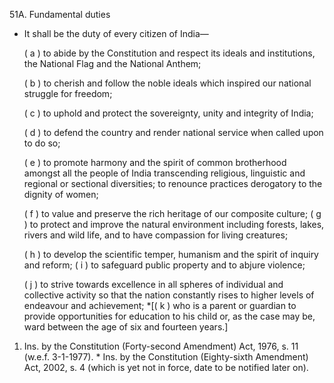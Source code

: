 51A. Fundamental duties

-   It shall be the duty of every citizen of India—

    ( a ) to abide by the Constitution and respect its ideals and institutions, the National Flag and the National Anthem;

    ( b ) to cherish and follow the noble ideals which inspired our national struggle for freedom;

    ( c ) to uphold and protect the sovereignty, unity and integrity of India;

    ( d ) to defend the country and render national service when called upon to do so;

    ( e ) to promote harmony and the spirit of common brotherhood amongst all the people of India transcending religious, linguistic and regional or sectional diversities; to renounce practices derogatory to the dignity of women;

    ( f ) to value and preserve the rich heritage of our composite culture; ( g ) to protect and improve the natural environment including forests, lakes, rivers and wild life, and to have compassion for living creatures;

    ( h ) to develop the scientific temper, humanism and the spirit of inquiry and reform;
    ( i ) to safeguard public property and to abjure violence;

    ( j ) to strive towards excellence in all spheres of individual and collective activity so that the nation constantly rises to higher levels of endeavour and achievement;
    *[( k ) who is a parent or guardian to provide opportunities for education to his child or, as the case may be, ward between the age of six and fourteen years.]

1.  Ins. by the Constitution (Forty-second Amendment) Act, 1976, s. 11 (w.e.f. 3-1-1977). * Ins. by the Constitution (Eighty-sixth Amendment) Act, 2002, s. 4 (which is yet not in force, date to be notified later on).
